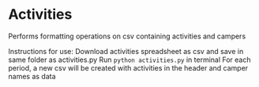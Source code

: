 # Activities
Performs formatting operations on csv containing activities and campers

Instructions for use:
Download activities spreadsheet as csv and save in same folder as activities.py
Run ```python activities.py``` in terminal
For each period, a new csv will be created with activities in the header and camper names as data


